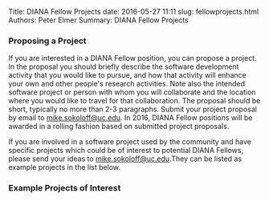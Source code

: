 Title: DIANA Fellow Projects
date: 2016-05-27 11:11
slug: fellowprojects.html
Authors: Peter Elmer
Summary: DIANA Fellow Projects

### Proposing a Project 

  If you are interested in a DIANA Fellow position, you can propose a project.
In the proposal you should briefly describe the software development activity 
that you would like to pursue, and how that activity will enhance your
own and other people's research activities. Note also the intended software
project or person with whom you will collaborate and the location where
you would like to travel for that collaboration.
The proposal should be short, typically no more than 2-3 paragraphs.
Submit your project proposal by email to [mike.sokoloff@uc.edu](mike.sokoloff@uc.edu). In 2016, DIANA Fellow positions will be awarded in a rolling fashion 
based on submitted project proposals. 

  If you are involved in a software project used by the community and
have specific projects which could be of interest to potential DIANA 
Fellows, please send your ideas to [mike.sokoloff@uc.edu](mike.sokoloff@uc.edu).They can be listed as example projects in the list below. 

### Example Projects of Interest





